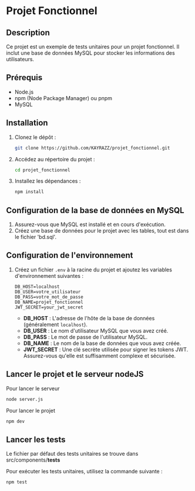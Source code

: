 # Projet Fonctionnel

## Description
Ce projet est un exemple de tests unitaires pour un projet fonctionnel. Il inclut une base de données MySQL pour stocker les informations des utilisateurs.

## Prérequis
- Node.js
- npm (Node Package Manager) ou pnpm
- MySQL

## Installation
1. Clonez le dépôt :
    ```bash
    git clone https://github.com/KAYRAZZ/projet_fonctionnel.git
    ```
2. Accédez au répertoire du projet :
    ```bash
    cd projet_fonctionnel
    ```
3. Installez les dépendances :
    ```bash
    npm install
    ```

## Configuration de la base de données en MySQL
1. Assurez-vous que MySQL est installé et en cours d'exécution.
2. Créez une base de données pour le projet avec les tables, tout est dans le fichier 'bd.sql'.
 

## Configuration de l'environnement
1. Créez un fichier `.env` à la racine du projet et ajoutez les variables d'environnement suivantes :
    ```env
    DB_HOST=localhost
    DB_USER=votre_utilisateur
    DB_PASS=votre_mot_de_passe
    DB_NAME=projet_fonctionnel
    JWT_SECRET=your_jwt_secret
    ```
    - **DB_HOST** : L'adresse de l'hôte de la base de données (généralement `localhost`).
    - **DB_USER** : Le nom d'utilisateur MySQL que vous avez créé.
    - **DB_PASS** : Le mot de passe de l'utilisateur MySQL.
    - **DB_NAME** : Le nom de la base de données que vous avez créée.
    - **JWT_SECRET** : Une clé secrète utilisée pour signer les tokens JWT. Assurez-vous qu'elle est suffisamment complexe et sécurisée.


## Lancer le projet et le serveur nodeJS
Pour lancer le serveur
```bash
node server.js
```

Pour lancer le projet
```bash
npm dev
```

## Lancer les tests
Le fichier par défaut des tests unitaires se trouve dans src/components/__tests__

Pour exécuter les tests unitaires, utilisez la commande suivante :
```bash
npm test
```
